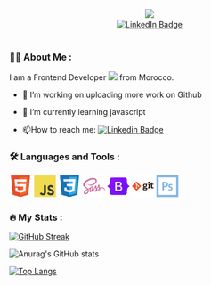 <div id="header" align="center">
  <img src="https://media.giphy.com/media/gjrYDwbjnK8x36xZIO/giphy.gif" width="150"/>
  <div id="badges">
  <a href="https://www.linkedin.com/in/mohammed-arrafi-2aa294223/">
    <img src="https://img.shields.io/badge/LinkedIn-blue?style=for-the-badge&logo=linkedin&logoColor=white" alt="LinkedIn Badge"/>
  </a>
</div>
  <img src="https://komarev.com/ghpvc/?username=danzo07&style=flat-square&color=blue" alt=""/>
</div>

<!--
**danzo07/danzo07** is a ✨ _special_ ✨ repository because its `README.md` (this file) appears on your GitHub profile.

Here are some ideas to get you started:

- 🔭 I’m currently working on ...
- 🌱 I’m currently learning ...
- 👯 I’m looking to collaborate on ...
- 🤔 I’m looking for help with ...
- 💬 Ask me about ...
- 📫 How to reach me: ...
- 😄 Pronouns: ...
- ⚡ Fun fact: ...
-->
### :man_technologist: About Me :

I am a Frontend  Developer <img src="https://media.giphy.com/media/WUlplcMpOCEmTGBtBW/giphy.gif" width="30"> from Morocco.

- :telescope: I’m working on uploading more work on Github

- 🌱 I’m currently learning  javascript

- :mailbox:How to reach me: [![Linkedin Badge](https://img.shields.io/badge/-Mohammed-blue?style=flat&logo=Linkedin&logoColor=white)](https://www.linkedin.com/in/mohammed-arrafi-2aa294223/)

### :hammer_and_wrench: Languages and Tools :

<div>
  <img src="https://github.com/devicons/devicon/blob/master/icons/html5/html5-original.svg" title="Html5" **alt="Html5" width="40" height="40"/>
  <img src="https://github.com/devicons/devicon/blob/master/icons/javascript/javascript-original.svg" title="Javascript" **alt="Javascript" width="40" height="40"/>
  <img src="https://github.com/devicons/devicon/blob/master/icons/css3/css3-original.svg" title="CSS3" **alt="CSS3" width="40" height="40"/>
  <img src="https://github.com/devicons/devicon/blob/master/icons/sass/sass-original.svg" title="Sass" **alt="Sass" width="40" height="40"/>
    <img src="https://github.com/devicons/devicon/blob/master/icons/bootstrap/bootstrap-original.svg" title="Boostrap" **alt="Boostrap" width="40" height="40" >
  <img src="https://github.com/devicons/devicon/blob/master/icons/git/git-original-wordmark.svg" title="Git" **alt="Git" width="40" height="40"/>
   <img src="https://github.com/devicons/devicon/blob/master/icons/photoshop/photoshop-line.svg" title="Photoshop" **alt="Photoshop" width="40" height="40"/>
</div>

### :fire: My Stats :

[![GitHub Streak](http://github-readme-streak-stats.herokuapp.com?user=danzo07&theme=merko)](https://git.io/streak-stats)

![Anurag's GitHub stats](https://github-readme-stats.vercel.app/api?username=danzo07&show_icons=true&theme=merko)

[![Top Langs](https://github-readme-stats.vercel.app/api/top-langs/?username=danzo07&layout=compact&theme=merko)](https://github.com/anuraghazra/github-readme-stats)
